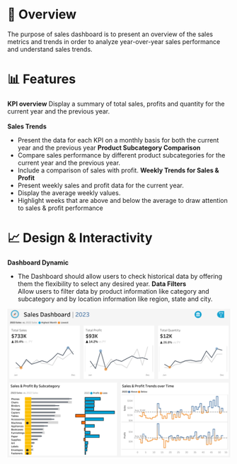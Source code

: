 # 📌 Overview 
The purpose of sales dashboard is to present an overview of the sales metrics and trends in order to analyze year-over-year sales performance and understand sales trends.
# 📊 Features
**KPI overview**
Display a summary of total sales, profits and quantity for the current year and the previous year.<br>  
**Sales Trends**
 - Present the data for each KPI on a monthly basis for both the current year and the previous year
**Product Subcategory Comparison**<br>
 - Compare sales performance by different product subcategories for the current year and the previous year.
 - Include a comparison of sales with profit.
**Weekly Trends for Sales & Profit**<br>
 - Present weekly sales and profit data for the current year.
 - Display the average weekly values.
 - Highlight weeks that are above and below the average to draw attention to sales & profit performance
# 📈  Design & Interactivity 
**Dashboard Dynamic**<br>
 - The Dashboard should allow users to check historical data by offering them the flexibility to select any desired year.
**Data Filters**<br>
Allow users to filter data by product information like category and subcategory and by location information like region, state and city.

![Sales Dashboard Preview](preview/Sales%20Dashboard.png)

